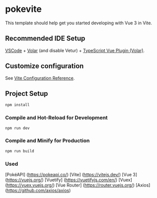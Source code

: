 # pokevite

This template should help get you started developing with Vue 3 in Vite.

## Recommended IDE Setup

[VSCode](https://code.visualstudio.com/) + [Volar](https://marketplace.visualstudio.com/items?itemName=Vue.volar) (and disable Vetur) + [TypeScript Vue Plugin (Volar)](https://marketplace.visualstudio.com/items?itemName=Vue.vscode-typescript-vue-plugin).

## Customize configuration

See [Vite Configuration Reference](https://vitejs.dev/config/).

## Project Setup

```sh
npm install
```

### Compile and Hot-Reload for Development

```sh
npm run dev
```

### Compile and Minify for Production

```sh
npm run build
```

### Used 
[PokéAPI] (https://pokeapi.co/)
[Vite] (https://vitejs.dev/)
[Vue 3] (https://vuejs.org/)
[Vuetify] (https://vuetifyjs.com/en/)
[Vuex] (https://vuex.vuejs.org/)
[Vue Router] (https://router.vuejs.org/)
[Axios] (https://github.com/axios/axios)
